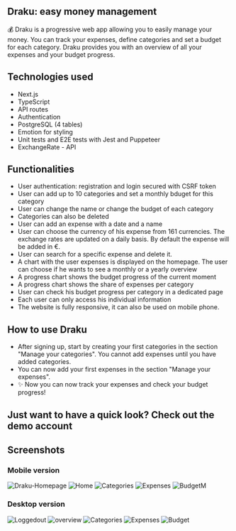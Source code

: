 ## Draku: easy money management 

:moneybag: Draku is a progressive web app allowing you to easily manage your money. You can track your expenses, define categories and set a budget for each category. Draku provides you with an overview of all your expenses and your budget progress. 

## Technologies used

- Next.js
- TypeScript
- API routes
- Authentication
- PostgreSQL (4 tables)
- Emotion for styling
- Unit tests and E2E tests with Jest and Puppeteer
- ExchangeRate - API

## Functionalities 

- User authentication: registration and login secured with CSRF token
- User can add up to 10 categories and set a monthly bduget for this category
- User can change the name or change the budget of each category
- Categories can also be deleted
- User can add an expense with a date and a name
- User can choose the currency of his expense from 161 currencies. The exchange rates are updated on a daily basis. By default the expense will be added in €.
- User can search for a specific expense and delete it.
- A chart with the user expenses is displayed on the homepage. The user can choose if he wants to see a monthly or a yearly overview
- A progress chart shows the budget progress of the current moment
- A progress chart shows the share of expenses per category
- User can check his budget progress per category in a dedicated page
- Each user can only access his individual information
- The website is fully responsive, it can also be used on mobile phone. 

## How to use Draku

- After signing up, start by creating your first categories in the section "Manage your categories". You cannot add expenses until you have added categories. <br />
- You can now add your first expenses in the section "Manage your expenses". 
- ✨ Now you can now track your expenses and check your budget progress! 


## Just want to have a quick look? Check out the demo account

## Screenshots

### Mobile version 

![Draku-Homepage](https://user-images.githubusercontent.com/92568005/160657998-0ec96913-5b64-470e-b3a8-4e6cc573e766.JPG)
![Home](https://user-images.githubusercontent.com/92568005/160657843-f90930fc-b008-4143-877a-5faee0774bfe.JPG)
![Categories](https://user-images.githubusercontent.com/92568005/160657887-7771e581-6e92-447e-8160-0a37a1d59b7d.JPG)
![Expenses](https://user-images.githubusercontent.com/92568005/160657943-06780902-939e-4916-8b69-738e5a509697.JPG)
![BudgetM](https://user-images.githubusercontent.com/92568005/160657969-d250eb7c-1bb0-4143-8505-7edbde65ac86.JPG)

### Desktop version

![Loggedout](https://user-images.githubusercontent.com/92568005/160659770-76f3c905-313d-441f-9df4-289d0611b117.JPG)
![overview](https://user-images.githubusercontent.com/92568005/160659513-589965cb-a570-4875-b595-e27aebd2e8f2.JPG)
![Categories](https://user-images.githubusercontent.com/92568005/160659537-0ec56746-11b6-44ac-91bc-f4abe565e746.JPG)
![Expenses](https://user-images.githubusercontent.com/92568005/160659550-42bbf65c-7ca8-4991-8922-76bfafdc7fff.JPG)
![Budget](https://user-images.githubusercontent.com/92568005/160659560-8289644f-f34c-4a9a-a26a-310fd771994f.JPG)





